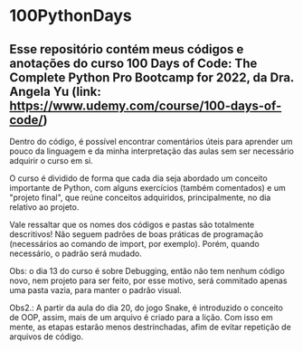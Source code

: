 # 100PythonDays

## Esse repositório contém meus códigos e anotações do curso 100 Days of Code: The Complete Python Pro Bootcamp for 2022, da Dra. Angela Yu (link: <https://www.udemy.com/course/100-days-of-code/>)

Dentro do código, é possível encontrar comentários úteis para aprender um pouco da linguagem e da minha interpretação das aulas sem ser necessário adquirir o curso em si.

O curso é dividido de forma que cada dia seja abordado um conceito importante de Python, com alguns exercícios (também comentados) e um "projeto final", que reúne conceitos adquiridos, principalmente, no dia relativo ao projeto.

Vale ressaltar que os nomes dos códigos e pastas são totalmente descritivos! Não seguem padrões de boas práticas de programação (necessários ao comando de import, por exemplo). Porém, quando necessário, o padrão será mudado.

Obs: o dia 13 do curso é sobre Debugging, então não tem nenhum código novo, nem projeto para ser feito, por esse motivo, será commitado apenas uma pasta vazia, para manter o padrão visual.

Obs2.: A partir da aula do dia 20, do jogo Snake, é introduzido o conceito de OOP, assim, mais de um arquivo é criado para a lição. Com isso em mente, as etapas estarão menos destrinchadas, afim de evitar repetição de arquivos de código.
